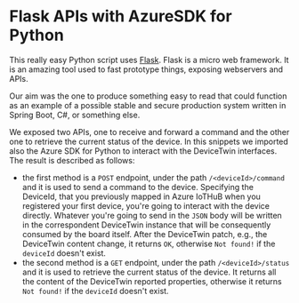 # Flask APIs with AzureSDK for Python

This really easy Python script uses [Flask](https://flask.palletsprojects.com/en/2.0.x/). Flask is a micro web framework. It is an amazing tool used to fast prototype things, exposing webservers and APIs.

Our aim was the one to produce something easy to read that could function as an example of a possible stable and secure production system written in Spring Boot, C#, or something else. 

We exposed two APIs, one to receive and forward a command and the other one to retrieve the current status of the device.
In this snippets we imported also the Azure SDK for Python to interact with the DeviceTwin interfaces. The result is described as follows:
- the first method is a `POST` endpoint, under the path `/<deviceId>/command` and it is used to send a command to the device. Specifying the DeviceId, that you previously mapped in Azure IoTHuB when you registered your first device, you're going to interact with the device directly. Whatever you're going to send in the `JSON` body will be written in the correspondent DeviceTwin instance that will be consequently consumed by the board itself. After the DeviceTwin patch, e.g., the DeviceTwin content change, it returns `OK`, otherwise `Not found!` if the `deviceId` doesn't exist.
- the second method is a `GET` endpoint, under the path `/<deviceId>/status` and it is used to retrieve the current status of the device. It returns all the content of the DeviceTwin reported properties, otherwise it returns `Not found!` if the `deviceId` doesn't exist.
